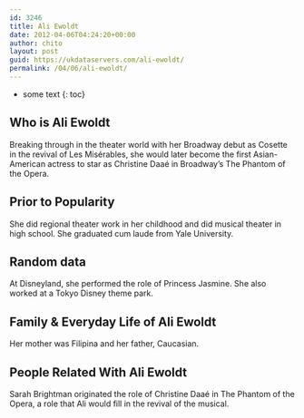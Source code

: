 ```yaml
---
id: 3246
title: Ali Ewoldt
date: 2012-04-06T04:24:20+00:00
author: chito
layout: post
guid: https://ukdataservers.com/ali-ewoldt/
permalink: /04/06/ali-ewoldt/
---
```


* some text
{: toc}
          
          
## Who is  Ali Ewoldt
                  
                  
                  
Breaking through in the theater world with her Broadway debut as Cosette in the revival of Les Misérables, she would later become the first Asian-American actress to star as Christine Daaé in Broadway&#8217;s The Phantom of the Opera. 
                  
                
                
                
## Prior to Popularity 
                  
                  
                  
She did regional theater work in her childhood and did musical theater in high school. She graduated cum laude from Yale University. 
                  
                
                
                
## Random data 
                  
                  
                  
At Disneyland, she performed the role of Princess Jasmine. She also worked at a Tokyo Disney theme park. 
                  
                
                
                
## Family & Everyday Life of Ali Ewoldt
                  
                  
                  
Her mother was Filipina and her father, Caucasian. 
                  
                
                
                
## People Related With  Ali Ewoldt
                  
                  
                  
Sarah Brightman originated the role of Christine Daaé in The Phantom of the Opera, a role that Ali would fill in the revival of the musical. 
                  
                
              
            
          
          
          
    
    
  
